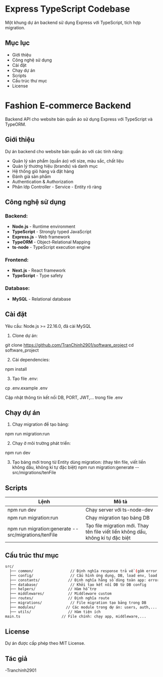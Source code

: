 # Express TypeScript Codebase

Một khung dự án backend sử dụng Express với TypeScript, tích hợp migration.

## Mục lục

- Giới thiệu
- Công nghệ sử dụng
- Cài đặt
- Chạy dự án
- Scripts
- Cấu trúc thư mục
- License

# Fashion E-commerce Backend

Backend API cho website bán quần áo sử dụng Express với TypeScript và TypeORM.

## Giới thiệu

Dự án backend cho website bán quần áo với các tính năng:
- Quản lý sản phẩm (quần áo) với size, màu sắc, chất liệu
- Quản lý thương hiệu (brands) và danh mục
- Hệ thống giỏ hàng và đặt hàng  
- Đánh giá sản phẩm
- Authentication & Authorization
- Phân lớp Controller - Service - Entity rõ ràng

## Công nghệ sử dụng

### Backend:
- **Node.js** - Runtime environment
- **TypeScript** - Strongly typed JavaScript
- **Express.js** - Web framework
- **TypeORM** - Object-Relational Mapping
- **ts-node** - TypeScript execution engine

### Frontend:
- **Next.js** - React framework
- **TypeScript** - Type safety

### Database:
- **MySQL** - Relational database

## Cài đặt

Yêu cầu: Node.js >= 22.16.0, đã cài MySQL

1. Clone dự án:

git clone https://github.com/TranChinh2901/software_project
cd software_project

2. Cài dependencies:

npm install

3. Tạo file .env:

cp .env.example .env

Cập nhật thông tin kết nối DB, PORT, JWT,... trong file .env

## Chạy dự án

1. Chạy migration để tạo bảng:

npm run migration:run

2. Chạy ở môi trường phát triển:

npm run dev

3. Tạo bảng mới trong từ Entity dùng migration: (thay tên file, viết liền không dấu, không kí tự đặc biệt)
npm run migration:generate -- src/migrations/tenFile

## Scripts

| Lệnh                                 | Mô tả                                 |
|--------------------------------------|----------------------------------------|
| npm run dev                          | Chạy server với ts-node-dev           |
| npm run migration:run                | Chạy migration tạo bảng DB            |
| npm run migration:generate -- src/migrations/tenFile   | Tạo file migration mới. Thay tên file viết liền không dấu, không kí tự đặc biệt             |

## Cấu trúc thư mục
```bash
src/
  ├── common/                 // Định nghĩa response trả về (gồm error, success)
  ├── config/                 // Cấu hình ứng dụng, DB, load env, load entity dùng cho khởi tạo DB
  ├── constants/             // Định nghĩa hằng số dùng toàn app: error-code, message, status-code,...
  ├── database/               // Khởi tạo kết nối DB từ DB config
  ├── helpers/               // Hàm hỗ trợ
  ├── middlewares/           // Middleware custom
  ├── routes/                // Định nghĩa route
  ├── migrations/             // File migration tạo bảng trong DB
  ├── modules/              // Các module trong dự án: users, auth,...
  ├── utils/                 // Hàm tiện ích
main.ts                   // File chính: chạy app, middleware,...
```

## License

Dự án được cấp phép theo MIT License.

## Tác giả

-Tranchinh2901
